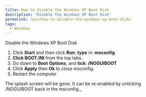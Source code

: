 ```yaml
---
title: How to disable the Windows XP Boot Disk
description: "Disable the Windows XP Boot Disk"
permalink: /win/how-to-disable-the-windows-xp-boot-disk/
tags:
  - Windows
---
```

Disable the Windows XP Boot Disk

  1. Click **Start** and then click **Run**; **type** in: **msconfig**
  2. **Click BOOT.INI** from the top tabs.
  3. Go down to **Boot** **Options**, and **tick**: **/NOGUIBOOT**
  4. Click **Apply** then **Ok** to close msconfig.
  5. Restart the computer

The splash screen will be gone. It can be re-enabled by unticking /NOGUIBOOT back in the msconfig._
